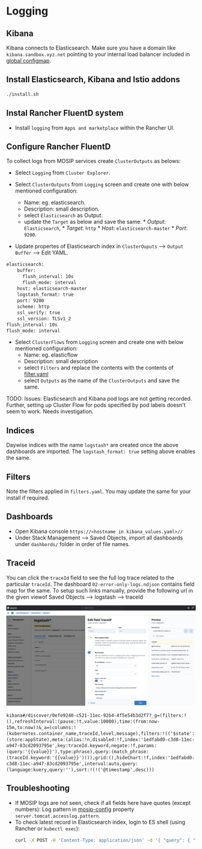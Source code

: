 # Logging

## Kibana
Kibana connects to Elasticsearch. Make sure you have a domain like `kibana.sandbox.xyz.net` pointing to your internal load balancer included in [global configmap](../mosip/global_configmap.yaml.sample).

## Install Elasticsearch, Kibana and Istio addons
```sh 
./install.sh
```

## Instal Rancher FluentD system
* Install `logging` from `Apps and marketplace` within the Rancher UI.

## Configure Rancher FluentD
To collect logs from MOSIP services create `ClusterOutputs` as belows:
* Select `Logging` from `Cluster Explorer`.
* Select `ClusterOutputs` from `Logging` screen and create one with below mentioned configuration:
    *  Name: eg. elasticsearch.
    *  Description: small description.
    *  select `Elasticsearch` as Output.
    *  update the `Target` as below and save the same.
      * _Output_: `Elasticsearch`, 
      * _Target_: `http`
      * _Host_: `elasticsearch-master` 
      * _Port_: `9200`.

* Update propertes of Elasticsearch index in `ClusterOuputs` --> `Output Buffer` --> Edit YAML.
```
elasticsearch:
    buffer:
      flush_interval: 10s
      flush_mode: interval
    host: elasticsearch-master
    logstash_format: true
    port: 9200
    scheme: http
    ssl_verify: true
    ssl_version: TLSv1_2
flush_interval: 10s
flush_mode: interval
```
* Select `ClusterFlows` from `Logging` screen and create one with below mentioned configuration: 
    * Name: eg. elasticflow
    * Description: small description
    * select `Filters` and replace the contents with the contents of [filter.yaml](./filter.yaml)
    * select `Outputs` as the name of the `ClusterOutputs` and save the same.

TODO: Issues: Elasticsearch and Kibana pod logs are not getting recorded. Further, setting up Cluster Flow for pods specified by pod labels doesn't seem to work. Needs investigation.

## Indices
Daywise indices with the name `logstash*` are created once the above dashboards are imported. The `logstash_format: true` setting above enables the same.

## Filters
Note the filters applied in `filters.yaml`. You may update the same for your install if required. 

## Dashboards
* Open Kibana console `https://<hostname in kibana_values.yaml>//`
* Under Stack Management --> Saved Objects, import all dashboards under `dashbords/` folder in order of file names. 

## Traceid
You can click the `traceId` field to see the full log trace related to the particular `traceId`. The dashboard `02-error-only-logs.ndjson` contains field map for the same.  To setup such links manually, provide the following url in the given viewof Saved Objects --> logstash --> traceId 

![](../docs/_images/traceid-kibana-setting.png)
 
```
kibana#/discover/0efe9240-c521-11ec-92b4-4f5e54b3d2f7?_g=(filters:!(),refreshInterval:(pause:!t,value:10000),time:(from:now-15m,to:now))&_a=(columns:!(kubernetes.container_name,traceId,level,message),filters:!(('$state':(store:appState),meta:(alias:!n,disabled:!f,index:'1edfabd0-c3d8-11ec-a947-83cd2093795e',key:traceId.keyword,negate:!f,params:(query:'{{value}}'),type:phrase),query:(match_phrase:(traceId.keyword:'{{value}}')))),grid:(),hideChart:!f,index:'1edfabd0-c3d8-11ec-a947-83cd2093795e',interval:auto,query:(language:kuery,query:''),sort:!(!('@timestamp',desc)))
```

## Troubleshooting
* If MOSIP logs are not seen, check if all fields here have quotes (except numbers):
Log pattern in [mosip-config](https://github.com/mosip/mosip-config/blob/develop3-v3/application-default.properties) property `server.tomcat.accesslog.pattern`.
* To check latest record in Elasticsearch index, login to ES shell (using Rancher or `kubectl exec`):
    ```sh
    curl -X POST -H 'Content-Type: application/json' -d '{ "query": { "match_all": {} }, "size": 1, "sort": [ { "@timestamp": { "order": "desc" } } ] }' http://localhost:9200/<index-name>/_search
    ```
